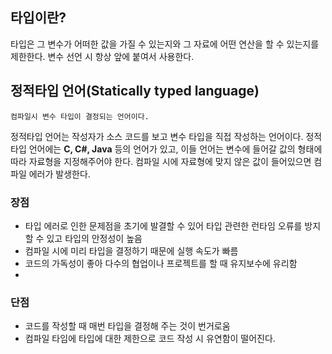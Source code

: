 ## 타입이란?
타입은 그 변수가 어떠한 값을 가질 수 있는지와 그 자료에 어떤 연산을 할 수 있는지를 제한한다. 변수 선언 시 항상 앞에 붙여서 사용한다.

## 정적타입 언어(Statically typed language)
`컴파일시 변수 타입이 결정되는 언어이다.`

정적타입 언어는 작성자가 소스 코드를 보고 변수 타입을 직접 작성하는 언어이다. 정적 타입 언어에는 **C, C#, Java** 등의 언어가 있고, 이들 언어는 변수에 들어갈 값의 형태에 따라 자료형을 지정해주어야 한다. 컴파일 시에 자료형에 맞지 않은 값이 들어있으면 컴파일 에러가 발생한다.

### 장점
- 타입 에러로 인한 문제점을 초기에 발결할 수 있어 타입 관련한 런타임 오류를 방지할 수 있고 타입의 안정성이 높음
- 컴파일 시에 미리 타입을 결정하기 때문에 실행 속도가 빠름
- 코드의 가독성이 좋아 다수의 협업이나 프로젝트를 할 때 유지보수에 유리함
- 
### 단점
- 코드를 작성할 때 매번 타입을 결정해 주는 것이 번거로움
- 컴파일 타임에 타입에 대한 제한으로 코드 작성 시 유연함이 떨어진다.